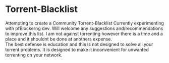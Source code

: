 # Torrent-Blacklist
Attempting to create a Community Torrent-Blacklist
Currently experimenting with pfBlockerng dev.  Will welcome any suggestions and/recommendations to improve this list.  I am not against torrenting however there is a time and a place and it shouldnt be done at anothers expense.  
The best defense is education and this is not designed to solve all your torrent problems.  It is designed to make it inconvenient for unwanted torrenting on your network.
